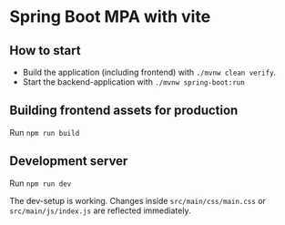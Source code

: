 # Spring Boot MPA with vite

## How to start
- Build the application (including frontend) with `./mvnw clean verify`. 
- Start the backend-application with `./mvnw spring-boot:run`

## Building frontend assets for production

Run `npm run build`

## Development server

Run `npm run dev`

The dev-setup is working. Changes inside `src/main/css/main.css` or `src/main/js/index.js` are reflected immediately.
